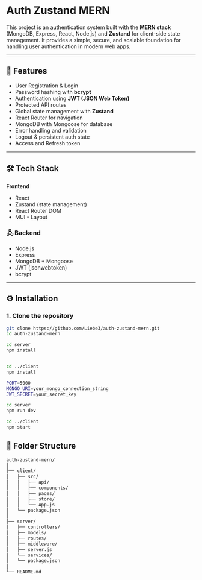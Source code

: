 # Auth Zustand MERN

This project is an authentication system built with the **MERN stack** (MongoDB, Express, React, Node.js) and **Zustand** for client-side state management. It provides a simple, secure, and scalable foundation for handling user authentication in modern web apps.

---

## 🚀 Features

- User Registration & Login
- Password hashing with **bcrypt**
- Authentication using **JWT (JSON Web Token)**
- Protected API routes
- Global state management with **Zustand**
- React Router for navigation
- MongoDB with Mongoose for database
- Error handling and validation
- Logout & persistent auth state
- Access and Refresh token

---

## 🛠 Tech Stack

**Frontend**  
- React  
- Zustand (state management)   
- React Router DOM
- MUI - Layout

### 🖧 Backend
- Node.js  
- Express  
- MongoDB + Mongoose  
- JWT (jsonwebtoken)  
- bcrypt  

---

## ⚙️ Installation

### 1. Clone the repository
```bash
git clone https://github.com/Liebe3/auth-zustand-mern.git
cd auth-zustand-mern

cd server
npm install


cd ../client
npm install

PORT=5000
MONGO_URI=your_mongo_connection_string
JWT_SECRET=your_secret_key

cd server
npm run dev

cd ../client
npm start

```

## 📂 Folder Structure
```bash
auth-zustand-mern/
│
├── client/              
│   ├── src/
│   │   ├── api/           
│   │   ├── components/    
│   │   ├── pages/         
│   │   ├── store/          
│   │   └── App.js
│   └── package.json
│
├── server/                
│   ├── controllers/      
│   ├── models/             
│   ├── routes/           
│   ├── middleware/        
│   ├── server.js
│   └── services/
│   └── package.json
│
└── README.md




